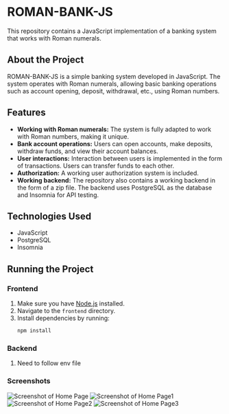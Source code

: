 # ROMAN-BANK-JS

This repository contains a JavaScript implementation of a banking system that works with Roman numerals.

## About the Project

ROMAN-BANK-JS is a simple banking system developed in JavaScript. The system operates with Roman numerals, allowing basic banking operations such as account opening, deposit, withdrawal, etc., using Roman numbers.

## Features

- **Working with Roman numerals:** The system is fully adapted to work with Roman numbers, making it unique.
- **Bank account operations:** Users can open accounts, make deposits, withdraw funds, and view their account balances.
- **User interactions:** Interaction between users is implemented in the form of transactions. Users can transfer funds to each other.
- **Authorization:** A working user authorization system is included.
- **Working backend:** The repository also contains a working backend in the form of a zip file. The backend uses PostgreSQL as the database and Insomnia for API testing.

## Technologies Used

- JavaScript
- PostgreSQL
- Insomnia

## Running the Project

### Frontend
1. Make sure you have [Node.js](https://nodejs.org/) installed.
2. Navigate to the `frontend` directory.
3. Install dependencies by running:
   ```sh
   npm install
   
### Backend
1. Need to follow env file

### Screenshots
![Screenshot of Home Page](screenshots/Screenshot_4.png)
![Screenshot of Home Page1](screenshots/Screenshot_5.png)
![Screenshot of Home Page2](screenshots/Screenshot_6.png)
![Screenshot of Home Page3](screenshots/Screenshot_8.png)
